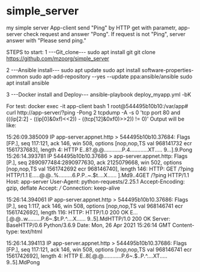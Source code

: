 # simple_server
my simple server
App-client send "Ping" by HTTP get with parametr, app-server check request and answer "Pong". 
If request is not "Ping", server answer with "Please send ping."

STEPS to start:
1 ---Git_clone---
sudo apt install git
git clone https://github.com/mzoorg/simple_server

2 ---Ansible install---
sudo apt update
sudo apt install software-properties-common
sudo apt-add-repository --yes --update ppa:ansible/ansible
sudo apt install ansible

3 ---Docker install and Deploy---
ansible-playbook deploy_myapp.yml -bK

For test:
docker exec -it app-client bash
1
root@544495b10b10:/var/app# curl http://app-server/?ping
-Pong
2
tcpdump -A -s 0 'tcp port 80 and (((ip[2:2] - ((ip[0]&0xf)<<2)) - ((tcp[12]&0xf0)>>2)) != 0)'
Output will be like:

15:26:09.385009 IP app-server.appnet.http > 544495b10b10.37684: Flags [FP.], seq 117:121, ack 146, win 508, options [nop,nop,TS val 968141732 ecr 1561737683], length 4: HTTP
E..8?.@.@............P.4............XT.....
9...].9.Pong
15:26:14.393781 IP 544495b10b10.37686 > app-server.appnet.http: Flags [P.], seq 2890977484:2890977630, ack 2125079668, win 502, options [nop,nop,TS val 1561742692 ecr 968146740], length 146: HTTP: GET /?ping HTTP/1.1
E.....@.@..%.........6.P.P..~.$t....X......
].Md9..4GET /?ping HTTP/1.1
Host: app-server
User-Agent: python-requests/2.25.1
Accept-Encoding: gzip, deflate
Accept: */*
Connection: keep-alive


15:26:14.394061 IP app-server.appnet.http > 544495b10b10.37686: Flags [P.], seq 1:117, ack 146, win 508, options [nop,nop,TS val 968146741 ecr 1561742692], length 116: HTTP: HTTP/1.0 200 OK
E...[.@.@..w.........P.6~.$t.P.^....X......
9..5].MdHTTP/1.0 200 OK
Server: BaseHTTP/0.6 Python/3.6.9
Date: Mon, 26 Apr 2021 15:26:14 GMT
Content-type: text/html


15:26:14.394113 IP app-server.appnet.http > 544495b10b10.37686: Flags [FP.], seq 117:121, ack 146, win 508, options [nop,nop,TS val 968146741 ecr 1561742692], length 4: HTTP
E..8[.@.@............P.6~.$..P.^....XT.....
9..5].MdPong
